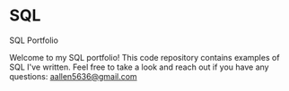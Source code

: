 # SQL
SQL Portfolio

  Welcome to my SQL portfolio! This code repository contains examples of SQL I've written. Feel free to take a look and reach out if you have any questions: aallen5636@gmail.com
